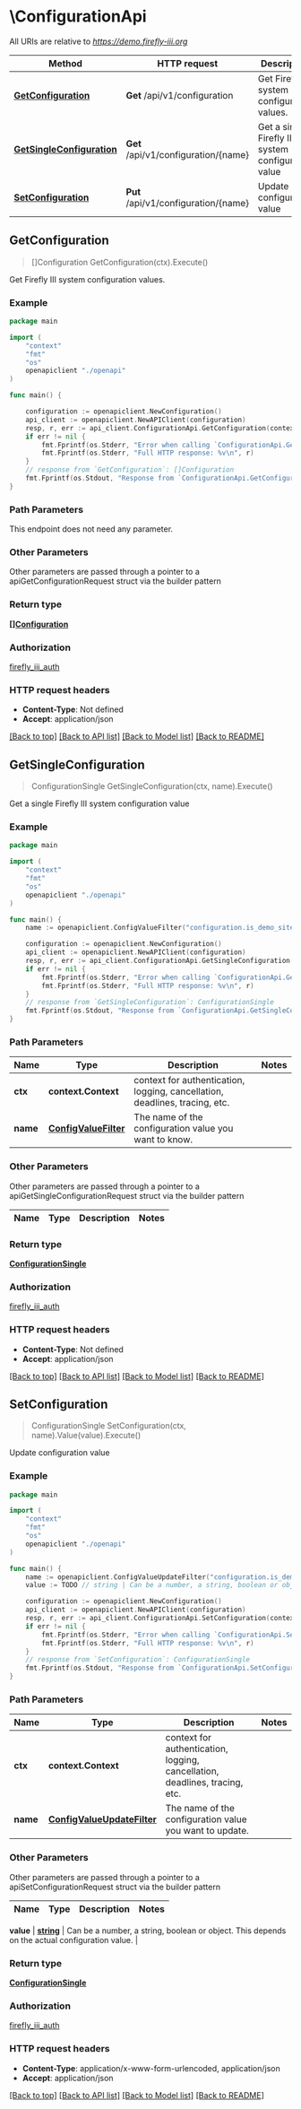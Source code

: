 # \ConfigurationApi

All URIs are relative to *https://demo.firefly-iii.org*

Method | HTTP request | Description
------------- | ------------- | -------------
[**GetConfiguration**](ConfigurationApi.md#GetConfiguration) | **Get** /api/v1/configuration | Get Firefly III system configuration values.
[**GetSingleConfiguration**](ConfigurationApi.md#GetSingleConfiguration) | **Get** /api/v1/configuration/{name} | Get a single Firefly III system configuration value
[**SetConfiguration**](ConfigurationApi.md#SetConfiguration) | **Put** /api/v1/configuration/{name} | Update configuration value



## GetConfiguration

> []Configuration GetConfiguration(ctx).Execute()

Get Firefly III system configuration values.



### Example

```go
package main

import (
    "context"
    "fmt"
    "os"
    openapiclient "./openapi"
)

func main() {

    configuration := openapiclient.NewConfiguration()
    api_client := openapiclient.NewAPIClient(configuration)
    resp, r, err := api_client.ConfigurationApi.GetConfiguration(context.Background()).Execute()
    if err != nil {
        fmt.Fprintf(os.Stderr, "Error when calling `ConfigurationApi.GetConfiguration``: %v\n", err)
        fmt.Fprintf(os.Stderr, "Full HTTP response: %v\n", r)
    }
    // response from `GetConfiguration`: []Configuration
    fmt.Fprintf(os.Stdout, "Response from `ConfigurationApi.GetConfiguration`: %v\n", resp)
}
```

### Path Parameters

This endpoint does not need any parameter.

### Other Parameters

Other parameters are passed through a pointer to a apiGetConfigurationRequest struct via the builder pattern


### Return type

[**[]Configuration**](Configuration.md)

### Authorization

[firefly_iii_auth](../README.md#firefly_iii_auth)

### HTTP request headers

- **Content-Type**: Not defined
- **Accept**: application/json

[[Back to top]](#) [[Back to API list]](../README.md#documentation-for-api-endpoints)
[[Back to Model list]](../README.md#documentation-for-models)
[[Back to README]](../README.md)


## GetSingleConfiguration

> ConfigurationSingle GetSingleConfiguration(ctx, name).Execute()

Get a single Firefly III system configuration value



### Example

```go
package main

import (
    "context"
    "fmt"
    "os"
    openapiclient "./openapi"
)

func main() {
    name := openapiclient.ConfigValueFilter("configuration.is_demo_site") // ConfigValueFilter | The name of the configuration value you want to know.

    configuration := openapiclient.NewConfiguration()
    api_client := openapiclient.NewAPIClient(configuration)
    resp, r, err := api_client.ConfigurationApi.GetSingleConfiguration(context.Background(), name).Execute()
    if err != nil {
        fmt.Fprintf(os.Stderr, "Error when calling `ConfigurationApi.GetSingleConfiguration``: %v\n", err)
        fmt.Fprintf(os.Stderr, "Full HTTP response: %v\n", r)
    }
    // response from `GetSingleConfiguration`: ConfigurationSingle
    fmt.Fprintf(os.Stdout, "Response from `ConfigurationApi.GetSingleConfiguration`: %v\n", resp)
}
```

### Path Parameters


Name | Type | Description  | Notes
------------- | ------------- | ------------- | -------------
**ctx** | **context.Context** | context for authentication, logging, cancellation, deadlines, tracing, etc.
**name** | [**ConfigValueFilter**](.md) | The name of the configuration value you want to know. | 

### Other Parameters

Other parameters are passed through a pointer to a apiGetSingleConfigurationRequest struct via the builder pattern


Name | Type | Description  | Notes
------------- | ------------- | ------------- | -------------


### Return type

[**ConfigurationSingle**](ConfigurationSingle.md)

### Authorization

[firefly_iii_auth](../README.md#firefly_iii_auth)

### HTTP request headers

- **Content-Type**: Not defined
- **Accept**: application/json

[[Back to top]](#) [[Back to API list]](../README.md#documentation-for-api-endpoints)
[[Back to Model list]](../README.md#documentation-for-models)
[[Back to README]](../README.md)


## SetConfiguration

> ConfigurationSingle SetConfiguration(ctx, name).Value(value).Execute()

Update configuration value



### Example

```go
package main

import (
    "context"
    "fmt"
    "os"
    openapiclient "./openapi"
)

func main() {
    name := openapiclient.ConfigValueUpdateFilter("configuration.is_demo_site") // ConfigValueUpdateFilter | The name of the configuration value you want to update.
    value := TODO // string | Can be a number, a string, boolean or object. This depends on the actual configuration value.

    configuration := openapiclient.NewConfiguration()
    api_client := openapiclient.NewAPIClient(configuration)
    resp, r, err := api_client.ConfigurationApi.SetConfiguration(context.Background(), name).Value(value).Execute()
    if err != nil {
        fmt.Fprintf(os.Stderr, "Error when calling `ConfigurationApi.SetConfiguration``: %v\n", err)
        fmt.Fprintf(os.Stderr, "Full HTTP response: %v\n", r)
    }
    // response from `SetConfiguration`: ConfigurationSingle
    fmt.Fprintf(os.Stdout, "Response from `ConfigurationApi.SetConfiguration`: %v\n", resp)
}
```

### Path Parameters


Name | Type | Description  | Notes
------------- | ------------- | ------------- | -------------
**ctx** | **context.Context** | context for authentication, logging, cancellation, deadlines, tracing, etc.
**name** | [**ConfigValueUpdateFilter**](.md) | The name of the configuration value you want to update. | 

### Other Parameters

Other parameters are passed through a pointer to a apiSetConfigurationRequest struct via the builder pattern


Name | Type | Description  | Notes
------------- | ------------- | ------------- | -------------

 **value** | [**string**](oneOf&lt;boolean,string,object,array&gt;.md) | Can be a number, a string, boolean or object. This depends on the actual configuration value. | 

### Return type

[**ConfigurationSingle**](ConfigurationSingle.md)

### Authorization

[firefly_iii_auth](../README.md#firefly_iii_auth)

### HTTP request headers

- **Content-Type**: application/x-www-form-urlencoded, application/json
- **Accept**: application/json

[[Back to top]](#) [[Back to API list]](../README.md#documentation-for-api-endpoints)
[[Back to Model list]](../README.md#documentation-for-models)
[[Back to README]](../README.md)


